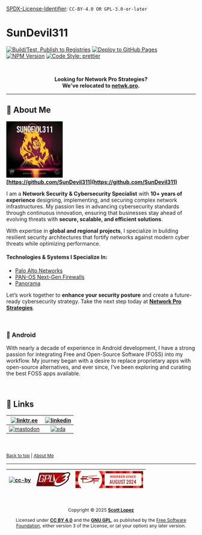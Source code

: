 <!-- SPDX-License-Identifier: CC-BY-4.0 OR GPL-3.0-or-later -->

<!--
Copyright © 2025 Scott Lopez

---

I. Creative Commons Attribution 4.0 International

Network Pro (the "Licensed Material") is licensed under Creative Commons Attribution 4.0 International ("CC BY 4.0"). To view a copy of this license, visit https://creativecommons.org/licenses/by/4.0/.

Per the terms of the License, you are free to distribute, remix, adapt, and build upon the Licensed Material for any purpose, even commercially. You must give appropriate credit, provide a link to the License, and indicate if changes were made.

The Licensor offers the Licensed Material as-is and as-available, and makes no representations or warranties of any kind concerning the Licensed Material, whether express, implied, statutory, or other. This includes, without limitation, warranties of title, merchantability, fitness for a particular purpose, non-infringement, absence of latent or other defects, accuracy, or the presence or absence of errors, whether or not known or discoverable.

Permissions beyond the scope of this License—or instead of those permitted by this License—may be available as further defined within this document.

  SPDX Reference: https://spdx.org/licenses/CC-BY-4.0.html
  Canonical URL: https://creativecommons.org/licenses/by/4.0/

---

II. GNU General Public License

Network Pro is free software: you can redistribute it and/or modify it under the terms of the GNU General Public License ("GNU GPL") as published by the Free Software Foundation, either version 3 of the License, or (at your option) any later version.

This material is distributed in the hope that it will be useful, but WITHOUT ANY WARRANTY; without even the implied warranty of MERCHANTABILITY or
FITNESS FOR A PARTICULAR PURPOSE.

See the GNU General Public License for more details.

  SPDX Reference: https://spdx.org/licenses/GPL-3.0-or-later.html
  Canonical URL: https://www.gnu.org/licenses/gpl-3.0.html

---

Author: Scott Lopez
Email: <contact@neteng.pro>
Web: <https://bio.neteng.pro>
-->

<a name="top"></a>

[SPDX-License-Identifier](https://spdx.dev/learn/handling-license-info/): `CC-BY-4.0 OR GPL-3.0-or-later`

# SunDevil311

[![Build/Test, Publish to Registries](https://github.com/SunDevil311/sundevil311.github.io/actions/workflows/webpack.yml/badge.svg)](https://github.com/SunDevil311/sundevil311.github.io/actions/workflows/webpack.yml) [![Deploy to GitHub Pages](https://github.com/SunDevil311/sundevil311.github.io/actions/workflows/upload.yml/badge.svg)](https://github.com/SunDevil311/sundevil311.github.io/actions/workflows/upload.yml)  
[![NPM Version](https://img.shields.io/npm/v/%40sundevil311%2Fsd311-web?style=flat&logo=npm&color=blue)](https://www.npmjs.com/package/@sundevil311/sd311-web) [![Code Style: prettier](https://img.shields.io/badge/code_style-prettier-ff69b4.svg?style=flat-square)](https://github.com/prettier/prettier)

&nbsp;

<span style="text-align: center;">

**Looking for Network Pro Strategies?  
We've relocated to [netwk.pro](https://netwk.pro/).**

</span>

---

<a name="about-me"></a>

## 🚀 About Me

[<img src="img/sd311.png" width="150px" height="150px" alt="SunDevil311" />](https://github.com/SunDevil311)  
**[https://github.com/SunDevil311](https://github.com/SunDevil311)**

I am a **Network Security & Cybersecurity Specialist** with **10+ years of experience** designing, implementing, and securing complex network infrastructures. My passion lies in advancing cybersecurity standards through continuous innovation, ensuring that businesses stay ahead of evolving threats with **secure, scalable, and efficient solutions**.

With expertise in **global and regional projects**, I specialize in building resilient security architectures that fortify networks against modern cyber threats while optimizing performance.

<!-- markdownlint-disable MD001 -->

#### **Technologies & Systems I Specialize In:**

<!-- markdownlint-enable MD001 -->

- [Palo Alto Networks](https://www.paloaltonetworks.com)
- [PAN-OS Next-Gen Firewalls](https://docs.paloaltonetworks.com/pan-os)
- [Panorama](https://docs.paloaltonetworks.com/panorama)

Let’s work together to **enhance your security posture** and create a future-ready cybersecurity strategy. Take the next step today at **[Network Pro Strategies](https://netwk.pro)**.

&nbsp;

### 🤖 Android

With nearly a decade of experience in Android development, I have a strong passion for integrating Free and Open-Source Software (FOSS) into my workflow. My journey began with a desire to replace proprietary apps with open-source alternatives, and ever since, I’ve been exploring and curating the best FOSS
apps available.

&nbsp; <!-- space for clarity -->

## 🔗 Links

|  [![linktr.ee](https://img.shields.io/badge/linktree-43E55E?style=for-the-badge&logo=linktree&logoColor=white)](https://linktr.ee/scottlopez)  | [![linkedin](https://img.shields.io/badge/linkedin-0A66C2?style=for-the-badge&logo=linkedin&logoColor=white)](https://linkedin.com/in/scottlopez) |
| :--------------------------------------------------------------------------------------------------------------------------------------------: | :-----------------------------------------------------------------------------------------------------------------------------------------------: |
| [![mastodon](https://img.shields.io/badge/Mastodon-6364FF?style=for-the-badge&logo=Mastodon&logoColor=white)](https://noc.social/@sundevil311) |  [![xda](https://img.shields.io/badge/xda%20developers-2DAAE9?style=for-the-badge&logo=xda-developers&logoColor=white)](https://xda.neteng.pro)   |

&nbsp; <!-- space for clarity -->

<sub>[Back to top](#top) | [About Me](#about-me)</sub>

---

| [![cc-by](https://forthebadge.com/images/badges/cc-by.png)](https://creativecommons.org/licenses/by/4.0/) | [![gnu-gpl](img/gpl3-small.png)](https://www.gnu.org/licenses/gpl-3.0.html) | [![fsf](img/fsf-member.png)](https://my.fsf.org/join?referrer=6725885) |
| :-------------------------------------------------------------------------------------------------------: | :-------------------------------------------------------------------------: | :--------------------------------------------------------------------: |

&nbsp;

<span style="font-size: 12px; text-align: center;">

Copyright &copy; 2025 **[Scott Lopez](https://bio.neteng.pro)**

Licensed under **[CC BY 4.0](https://creativecommons.org/licenses/by/4.0/)** and the **[GNU GPL](https://spdx.org/licenses/GPL-3.0-or-later.html)**, as published by the [Free Software Foundation](https://fsf.org), either version 3 of the License, or (at your option) any later version.

</span>
